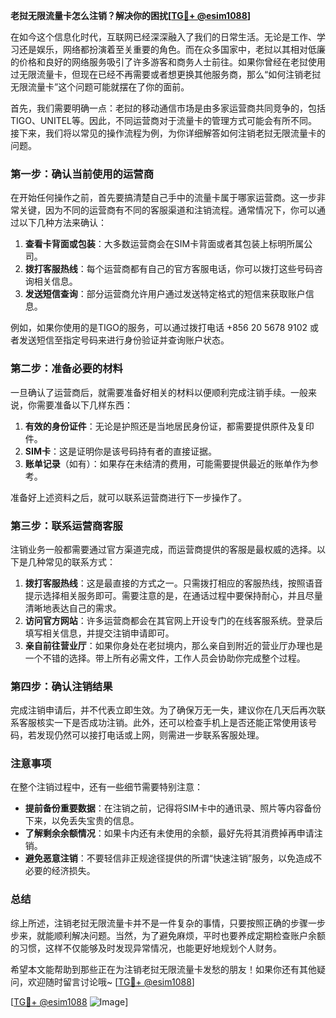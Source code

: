 **老挝无限流量卡怎么注销？解决你的困扰[[TG💪+ @esim1088](https://t.me/s/esim1088)]**

在如今这个信息化时代，互联网已经深深融入了我们的日常生活。无论是工作、学习还是娱乐，网络都扮演着至关重要的角色。而在众多国家中，老挝以其相对低廉的价格和良好的网络服务吸引了许多游客和商务人士前往。如果你曾经在老挝使用过无限流量卡，但现在已经不再需要或者想更换其他服务商，那么“如何注销老挝无限流量卡”这个问题可能就摆在了你的面前。

首先，我们需要明确一点：老挝的移动通信市场是由多家运营商共同竞争的，包括TIGO、UNITEL等。因此，不同运营商对于流量卡的管理方式可能会有所不同。接下来，我们将以常见的操作流程为例，为你详细解答如何注销老挝无限流量卡的问题。

### **第一步：确认当前使用的运营商**
在开始任何操作之前，首先要搞清楚自己手中的流量卡属于哪家运营商。这一步非常关键，因为不同的运营商有不同的客服渠道和注销流程。通常情况下，你可以通过以下几种方法来确认：

1. **查看卡背面或包装**：大多数运营商会在SIM卡背面或者其包装上标明所属公司。
2. **拨打客服热线**：每个运营商都有自己的官方客服电话，你可以拨打这些号码咨询相关信息。
3. **发送短信查询**：部分运营商允许用户通过发送特定格式的短信来获取账户信息。

例如，如果你使用的是TIGO的服务，可以通过拨打电话 +856 20 5678 9102 或者发送短信至指定号码来进行身份验证并查询账户状态。

### **第二步：准备必要的材料**
一旦确认了运营商后，就需要准备好相关的材料以便顺利完成注销手续。一般来说，你需要准备以下几样东西：

1. **有效的身份证件**：无论是护照还是当地居民身份证，都需要提供原件及复印件。
2. **SIM卡**：这是证明你是该号码持有者的直接证据。
3. **账单记录**（如有）：如果存在未结清的费用，可能需要提供最近的账单作为参考。

准备好上述资料之后，就可以联系运营商进行下一步操作了。

### **第三步：联系运营商客服**
注销业务一般都需要通过官方渠道完成，而运营商提供的客服是最权威的选择。以下是几种常见的联系方式：

1. **拨打客服热线**：这是最直接的方式之一。只需拨打相应的客服热线，按照语音提示选择相关服务即可。需要注意的是，在通话过程中要保持耐心，并且尽量清晰地表达自己的需求。
2. **访问官方网站**：许多运营商都会在其官网上开设专门的在线客服系统。登录后填写相关信息，并提交注销申请即可。
3. **亲自前往营业厅**：如果你身处在老挝境内，那么亲自到附近的营业厅办理也是一个不错的选择。带上所有必需文件，工作人员会协助你完成整个过程。

### **第四步：确认注销结果**
完成注销申请后，并不代表立即生效。为了确保万无一失，建议你在几天后再次联系客服核实一下是否成功注销。此外，还可以检查手机上是否还能正常使用该号码，若发现仍然可以接打电话或上网，则需进一步联系客服处理。

### **注意事项**
在整个注销过程中，还有一些细节需要特别注意：

- **提前备份重要数据**：在注销之前，记得将SIM卡中的通讯录、照片等内容备份下来，以免丢失宝贵的信息。
- **了解剩余余额情况**：如果卡内还有未使用的余额，最好先将其消费掉再申请注销。
- **避免恶意注销**：不要轻信非正规途径提供的所谓“快速注销”服务，以免造成不必要的经济损失。

### **总结**
综上所述，注销老挝无限流量卡并不是一件复杂的事情，只要按照正确的步骤一步步来，就能顺利解决问题。当然，为了避免麻烦，平时也要养成定期检查账户余额的习惯，这样不仅能够及时发现异常情况，也能更好地规划个人财务。

希望本文能帮助到那些正在为注销老挝无限流量卡发愁的朋友！如果你还有其他疑问，欢迎随时留言讨论哦~ [[TG💪+ @esim1088](https://t.me/s/esim1088)] 

[[TG💪+ @esim1088](https://t.me/s/esim1088) ![Image](https://i.postimg.cc/4NQfJmqS/Snipaste-2025-05-13-00-14-12.png)]
